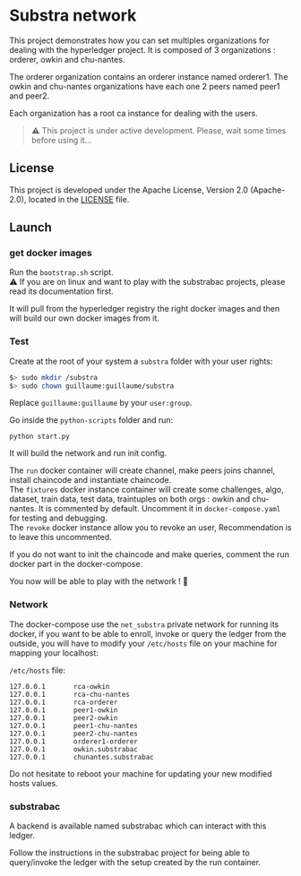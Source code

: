 # Substra network

This project demonstrates how you can set multiples organizations for dealing with the hyperledger project.
It is composed of 3 organizations : orderer, owkin and chu-nantes.

The orderer organization contains an orderer instance named orderer1.
The owkin and chu-nantes organizations have each one 2 peers named peer1 and peer2.

Each organization has a root ca instance for dealing with the users.

> :warning: This project is under active development. Please, wait some times before using it...

## License

This project is developed under the Apache License, Version 2.0 (Apache-2.0), located in the [LICENSE](./LICENSE) file.

## Launch

### get docker images

Run the `bootstrap.sh` script.  
:warning: If you are on linux and want to play with the substrabac projects, please read its documentation first. 

It will pull from the hyperledger registry the right docker images and then will build our own docker images from it.

### Test

Create at the root of your system a `substra` folder with your user rights:
```bash
$> sudo mkdir /substra
$> sudo chown guillaume:guillaume/substra
```
Replace `guillaume:guillaume` by your `user:group`.

Go inside the `python-scripts` folder and run:

`python start.py`

It will build the network and run init config.

The `run` docker container will create channel, make peers joins channel, install chaincode and instantiate chaincode.  
The `fixtures` docker instance container will create some challenges, algo, dataset, train data, test data, traintuples on both orgs : owkin and chu-nantes. It is commented by default. Uncomment it in `docker-compose.yaml` for testing and debugging.   
The `revoke` docker instance allow you to revoke an user, Recommendation is to leave this uncommented.  

If you do not want to init the chaincode and make queries, comment the run docker part in the docker-compose.

You now will be able to play with the network ! :tada:

### Network

The docker-compose use the `net_substra` private network for running its docker, if you want to be able to enroll, invoke or query the ledger from the outside, you will have to modify your `/etc/hosts` file on your machine for mapping your localhost:

`/etc/hosts` file:
```shell
127.0.0.1       rca-owkin
127.0.0.1       rca-chu-nantes
127.0.0.1       rca-orderer
127.0.0.1       peer1-owkin
127.0.0.1       peer2-owkin
127.0.0.1       peer1-chu-nantes
127.0.0.1       peer2-chu-nantes
127.0.0.1       orderer1-orderer
127.0.0.1       owkin.substrabac
127.0.0.1       chunantes.substrabac
```

Do not hesitate to reboot your machine for updating your new modified hosts values.

### substrabac

A backend is available named substrabac which can interact with this ledger.

Follow the instructions in the substrabac project for being able to query/invoke the ledger with the setup created by the run container.
